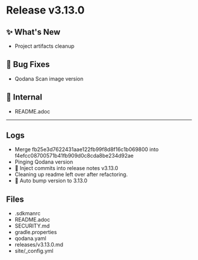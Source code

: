 # Release v3.13.0

## ✨ What's New

- Project artifacts cleanup

## 🐛 Bug Fixes

- Qodana Scan image version

## 🔬 Internal

- README.adoc

---

## Logs

- Merge fb25e3d7622431aae122fb99f8d8f16c1b069800 into f4efcc08700571b41fb909d0c8cda8be234d92ae
- Pinging Qodana version
- 📝 Inject commits into release notes v3.13.0
- Cleaning up readme left over after refactoring.
- 🔼 Auto bump version to 3.13.0


## Files

- .sdkmanrc
- README.adoc
- SECURITY.md
- gradle.properties
- qodana.yaml
- releases/v3.13.0.md
- site/_config.yml

